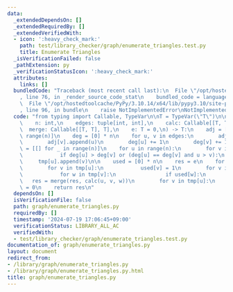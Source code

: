 ```yaml
---
data:
  _extendedDependsOn: []
  _extendedRequiredBy: []
  _extendedVerifiedWith:
  - icon: ':heavy_check_mark:'
    path: test/library_checker/graph/enumerate_triangles.test.py
    title: Enumerate Triangles
  _isVerificationFailed: false
  _pathExtension: py
  _verificationStatusIcon: ':heavy_check_mark:'
  attributes:
    links: []
  bundledCode: "Traceback (most recent call last):\n  File \"/opt/hostedtoolcache/PyPy/3.10.14/x64/lib/pypy3.10/site-packages/onlinejudge_verify/documentation/build.py\"\
    , line 76, in _render_source_code_stat\n    bundled_code = language.bundle(\n\
    \  File \"/opt/hostedtoolcache/PyPy/3.10.14/x64/lib/pypy3.10/site-packages/onlinejudge_verify/languages/python.py\"\
    , line 96, in bundle\n    raise NotImplementedError\nNotImplementedError\n"
  code: "from typing import Callable, TypeVar\n\nT = TypeVar(\"T\")\n\n\ndef enumerate_triangles(\n\
    \    n: int,\n    edges: tuple[int, int],\n    calc: Callable[[T, T], T],\n  \
    \  merge: Callable[[T, T], T],\n    e: T = 0,\n) -> T:\n    adj = [[] for _ in\
    \ range(n)]\n    deg = [0] * n\n    for u, v in edges:\n        adj[u].append(v)\n\
    \        adj[v].append(u)\n        deg[u] += 1\n        deg[v] += 1\n\n    tmp\
    \ = [[] for _ in range(n)]\n    for u in range(n):\n        for v in adj[u]:\n\
    \            if deg[u] > deg[v] or (deg[u] == deg[v] and u > v):\n           \
    \     tmp[u].append(v)\n\n    used = [0] * n\n    res = e\n    for u in range(n):\n\
    \        for v in tmp[u]:\n            used[v] = 1\n        for v in tmp[u]:\n\
    \            for w in tmp[v]:\n                if used[w]:\n                 \
    \   res = merge(res, calc(u, v, w))\n        for v in tmp[u]:\n            used[v]\
    \ = 0\n    return res\n"
  dependsOn: []
  isVerificationFile: false
  path: graph/enumerate_triangles.py
  requiredBy: []
  timestamp: '2024-07-19 17:06:45+09:00'
  verificationStatus: LIBRARY_ALL_AC
  verifiedWith:
  - test/library_checker/graph/enumerate_triangles.test.py
documentation_of: graph/enumerate_triangles.py
layout: document
redirect_from:
- /library/graph/enumerate_triangles.py
- /library/graph/enumerate_triangles.py.html
title: graph/enumerate_triangles.py
---
```

